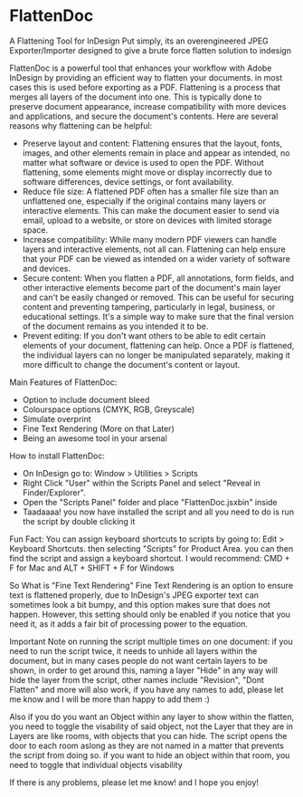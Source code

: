 # FlattenDoc
A Flattening Tool for InDesign
Put simply, its an overengineered JPEG Exporter/Importer designed to give a brute force flatten solution to indesign

FlattenDoc is a powerful tool that enhances your workflow with Adobe InDesign by providing an efficient way to flatten your documents. in most cases this is used before exporting as a PDF.
Flattening is a process that merges all layers of the document into one. This is typically done to preserve document appearance, increase compatibility with more devices and applications, and secure the document's contents. Here are several reasons why flattening can be helpful:
- Preserve layout and content: Flattening ensures that the layout, fonts, images, and other elements remain in place and appear as intended, no matter what software or device is used to open the PDF. Without flattening, some elements might move or display incorrectly due to software differences, device settings, or font availability.
- Reduce file size: A flattened PDF often has a smaller file size than an unflattened one, especially if the original contains many layers or interactive elements. This can make the document easier to send via email, upload to a website, or store on devices with limited storage space.
- Increase compatibility: While many modern PDF viewers can handle layers and interactive elements, not all can. Flattening can help ensure that your PDF can be viewed as intended on a wider variety of software and devices.
- Secure content: When you flatten a PDF, all annotations, form fields, and other interactive elements become part of the document's main layer and can't be easily changed or removed. This can be useful for securing content and preventing tampering, particularly in legal, business, or educational settings. It's a simple way to make sure that the final version of the document remains as you intended it to be.
- Prevent editing: If you don't want others to be able to edit certain elements of your document, flattening can help. Once a PDF is flattened, the individual layers can no longer be manipulated separately, making it more difficult to change the document's content or layout.

Main Features of FlattenDoc:
- Option to include document bleed
- Colourspace options (CMYK, RGB, Greyscale)
- Simulate overprint 
- Fine Text Rendering (More on that Later)
- Being an awesome tool in your arsenal

How to install FlattenDoc:
- On InDesign go to: Window > Utilities > Scripts
- Right Click "User" within the Scripts Panel and select "Reveal in Finder/Explorer".
- Open the "Scripts Panel" folder and place "FlattenDoc.jsxbin" inside
- Taadaaaa! you now have installed the script and all you need to do is run the script by double clicking it

Fun Fact: You can assign keyboard shortcuts to scripts by going to: Edit > Keyboard Shortcuts. then selecting "Scripts" for Product Area. you can then find the script and assign a keyboard shortcut. I would recommend: CMD + F for Mac and ALT + SHIFT + F for Windows

So What is "Fine Text Rendering"
Fine Text Rendering is an option to ensure text is flattened properly, due to InDesign's JPEG exporter text can sometimes look a bit bumpy, and this option makes sure that does not happen. However, this setting should only be enabled if you notice that you need it, as it adds a fair bit of processing power to the equation.

Important Note on running the script multiple times on one document:
if you need to run the script twice, it needs to unhide all layers within the document, but in many cases people do not want certain layers to be shown, in order to get around this, naming a layer "Hide" in any way will hide the layer from the script, other names include "Revision", "Dont Flatten" and more will also work, if you have any names to add, please let me know and I will be more than happy to add them :)

Also if you do you want an Object within any layer to show within the flatten, you need to toggle the visability of said object, not the Layer that they are in
Layers are like rooms, with objects that you can hide. The script opens the door to each room aslong as they are not named in a matter that prevents the script from doing so. if you want to hide an object within that room, you need to toggle that individual objects visability

If there is any problems, please let me know! and I hope you enjoy!
